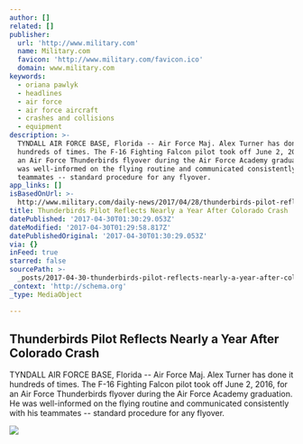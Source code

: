 ```yaml
---
author: []
related: []
publisher:
  url: 'http://www.military.com'
  name: Military.com
  favicon: 'http://www.military.com/favicon.ico'
  domain: www.military.com
keywords:
  - oriana pawlyk
  - headlines
  - air force
  - air force aircraft
  - crashes and collisions
  - equipment
description: >-
  TYNDALL AIR FORCE BASE, Florida -- Air Force Maj. Alex Turner has done it
  hundreds of times. The F-16 Fighting Falcon pilot took off June 2, 2016, for
  an Air Force Thunderbirds flyover during the Air Force Academy graduation. He
  was well-informed on the flying routine and communicated consistently with his
  teammates -- standard procedure for any flyover.
app_links: []
isBasedOnUrl: >-
  http://www.military.com/daily-news/2017/04/28/thunderbirds-pilot-reflects-nearly-a-year-after-colorado-crash.html
title: Thunderbirds Pilot Reflects Nearly a Year After Colorado Crash
datePublished: '2017-04-30T01:30:29.053Z'
dateModified: '2017-04-30T01:29:58.817Z'
datePublishedOriginal: '2017-04-30T01:30:29.053Z'
via: {}
inFeed: true
starred: false
sourcePath: >-
  _posts/2017-04-30-thunderbirds-pilot-reflects-nearly-a-year-after-colorado-cra.md
_context: 'http://schema.org'
_type: MediaObject

---
```

<article style=""><h1>Thunderbirds Pilot Reflects Nearly a Year After Colorado Crash</h1><p>TYNDALL AIR FORCE BASE, Florida -- Air Force Maj. Alex Turner has done it hundreds of times. The F-16 Fighting Falcon pilot took off June 2, 2016, for an Air Force Thunderbirds flyover during the Air Force Academy graduation. He was well-informed on the flying routine and communicated consistently with his teammates -- standard procedure for any flyover.</p><img src="http://images01.military.com/media/equipment/crashed-thunderbird-600x400.jpg" /></article>